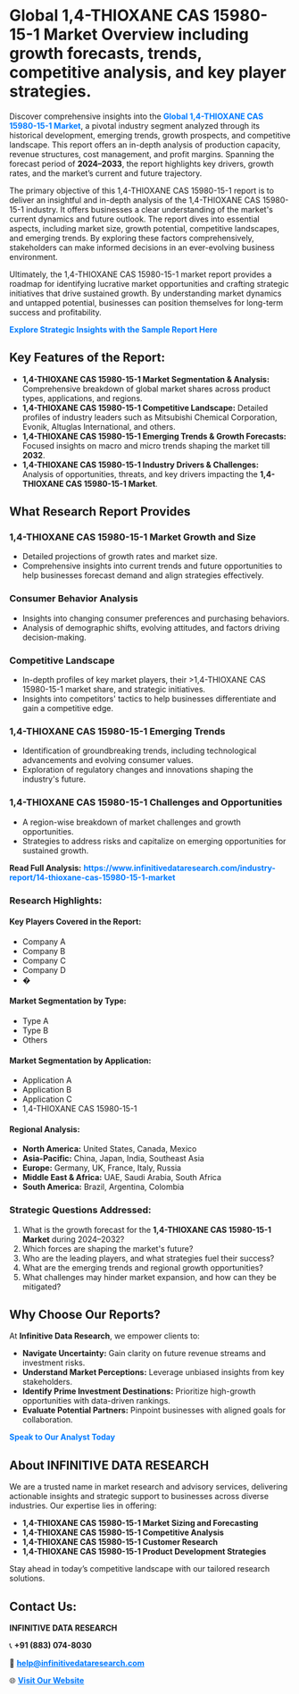 <h1>Global 1,4-THIOXANE CAS 15980-15-1 Market Overview including growth forecasts, trends, competitive analysis, and key player strategies.</h1>
<p>
Discover comprehensive insights into the 
<a href="https://www.infinitivedataresearch.com/industry-report/14-thioxane-cas-15980-15-1-market" rel="dofollow" style="color: #007BFF; text-decoration: none;"><strong>Global 1,4-THIOXANE CAS 15980-15-1 Market</strong></a>, a pivotal industry segment analyzed through its historical development, emerging trends, growth prospects, and competitive landscape. This report offers an in-depth analysis of production capacity, revenue structures, cost management, and profit margins. Spanning the forecast period of <strong>2024–2033</strong>, the report highlights key drivers, growth rates, and the market’s current and future trajectory.
</p>
<p>
The primary objective of this 1,4-THIOXANE CAS 15980-15-1 report is to deliver an insightful and in-depth analysis of the 1,4-THIOXANE CAS 15980-15-1 industry. It offers businesses a clear understanding of the market's current dynamics and future outlook. The report dives into essential aspects, including market size, growth potential, competitive landscapes, and emerging trends. By exploring these factors comprehensively, stakeholders can make informed decisions in an ever-evolving business environment.
</p>
<p>
Ultimately, the 1,4-THIOXANE CAS 15980-15-1 market report provides a roadmap for identifying lucrative market opportunities and crafting strategic initiatives that drive sustained growth. By understanding market dynamics and untapped potential, businesses can position themselves for long-term success and profitability.
</p>
<p>
<a href="https://www.infinitivedataresearch.com/request-sample/reportId=110605" style="color: #007BFF; text-decoration: none;"><strong>Explore Strategic Insights with the Sample Report Here</strong></a>
</p>

<h2>Key Features of the Report:</h2>
<ul>
<li><strong>1,4-THIOXANE CAS 15980-15-1 Market Segmentation & Analysis:</strong> Comprehensive breakdown of global market shares across product types, applications, and regions.</li>
<li><strong>1,4-THIOXANE CAS 15980-15-1 Competitive Landscape:</strong> Detailed profiles of industry leaders such as Mitsubishi Chemical Corporation, Evonik, Altuglas International, and others.</li>
<li><strong>1,4-THIOXANE CAS 15980-15-1 Emerging Trends & Growth Forecasts:</strong> Focused insights on macro and micro trends shaping the market till <strong>2032</strong>.</li>
<li><strong>1,4-THIOXANE CAS 15980-15-1 Industry Drivers & Challenges:</strong> Analysis of opportunities, threats, and key drivers impacting the <strong>1,4-THIOXANE CAS 15980-15-1 Market</strong>.</li>
</ul>

<h2>What Research Report Provides</h2>
<h3>1,4-THIOXANE CAS 15980-15-1 Market Growth and Size</h3>
<ul>
<li>Detailed projections of growth rates and market size.</li>
<li>Comprehensive insights into current trends and future opportunities to help businesses forecast demand and align strategies effectively.</li>
</ul>

<h3>Consumer Behavior Analysis</h3>
<ul>
<li>Insights into changing consumer preferences and purchasing behaviors.</li>
<li>Analysis of demographic shifts, evolving attitudes, and factors driving decision-making.</li>
</ul>

<h3>Competitive Landscape</h3>
<ul>
<li>In-depth profiles of key market players, their >1,4-THIOXANE CAS 15980-15-1 market share, and strategic initiatives.</li>
<li>Insights into competitors' tactics to help businesses differentiate and gain a competitive edge.</li>
</ul>

<h3>1,4-THIOXANE CAS 15980-15-1 Emerging Trends</h3>
<ul>
<li>Identification of groundbreaking trends, including technological advancements and evolving consumer values.</li>
<li>Exploration of regulatory changes and innovations shaping the industry's future.</li>
</ul>

<h3>1,4-THIOXANE CAS 15980-15-1 Challenges and Opportunities</h3>
<ul>
<li>A region-wise breakdown of market challenges and growth opportunities.</li>
<li>Strategies to address risks and capitalize on emerging opportunities for sustained growth.</li>
</ul>
<p><strong>Read Full Analysis:</strong> <a href="https://www.infinitivedataresearch.com/industry-report/14-thioxane-cas-15980-15-1-market" rel="dofollow" style="color: #007BFF; text-decoration: none;"><strong>https://www.infinitivedataresearch.com/industry-report/14-thioxane-cas-15980-15-1-market</strong></a></p>
<h3>Research Highlights:</h3>
<h4>Key Players Covered in the Report:</h4>
<ul><li>Company A</li><li>Company B</li><li>Company C</li><li>Company D</li><li>�</li></ul>
<h4>Market Segmentation by Type:</h4>
<ul><li>Type A</li><li>Type B</li><li>Others</li></ul>
<h4>Market Segmentation by Application:</h4>
<ul><li>Application A</li><li>Application B</li><li>Application C</li><li>1,4-THIOXANE CAS 15980-15-1</li></ul>

<h4>Regional Analysis:</h4>
<ul>
<li><strong>North America:</strong> United States, Canada, Mexico</li>
<li><strong>Asia-Pacific:</strong> China, Japan, India, Southeast Asia</li>
<li><strong>Europe:</strong> Germany, UK, France, Italy, Russia</li>
<li><strong>Middle East & Africa:</strong> UAE, Saudi Arabia, South Africa</li>
<li><strong>South America:</strong> Brazil, Argentina, Colombia</li>
</ul>

<h3>Strategic Questions Addressed:</h3>
<ol>
<li>What is the growth forecast for the <strong>1,4-THIOXANE CAS 15980-15-1 Market</strong> during 2024–2032?</li>
<li>Which forces are shaping the market's future?</li>
<li>Who are the leading players, and what strategies fuel their success?</li>
<li>What are the emerging trends and regional growth opportunities?</li>
<li>What challenges may hinder market expansion, and how can they be mitigated?</li>
</ol>

<h2>Why Choose Our Reports?</h2>
<p>At <strong>Infinitive Data Research</strong>, we empower clients to:</p>
<ul>
<li><strong>Navigate Uncertainty:</strong> Gain clarity on future revenue streams and investment risks.</li>
<li><strong>Understand Market Perceptions:</strong> Leverage unbiased insights from key stakeholders.</li>
<li><strong>Identify Prime Investment Destinations:</strong> Prioritize high-growth opportunities with data-driven rankings.</li>
<li><strong>Evaluate Potential Partners:</strong> Pinpoint businesses with aligned goals for collaboration.</li>
</ul>
<p><a href="https://www.infinitivedataresearch.com/industry-report/14-thioxane-cas-15980-15-1-market" rel="dofollow" style="color: #007BFF; text-decoration: none;"><strong>Speak to Our Analyst Today</strong></a></p>

<h2>About INFINITIVE DATA RESEARCH</h2>
<p>We are a trusted name in market research and advisory services, delivering actionable insights and strategic support to businesses across diverse industries. Our expertise lies in offering:</p>
<ul>
<li><strong>1,4-THIOXANE CAS 15980-15-1 Market Sizing and Forecasting</strong></li>
<li><strong>1,4-THIOXANE CAS 15980-15-1 Competitive Analysis</strong></li>
<li><strong>1,4-THIOXANE CAS 15980-15-1 Customer Research</strong></li>
<li><strong>1,4-THIOXANE CAS 15980-15-1 Product Development Strategies</strong></li>
</ul>
<p>Stay ahead in today’s competitive landscape with our tailored research solutions.</p>

<h2>Contact Us:</h2>
<p><strong>INFINITIVE DATA RESEARCH</strong></p>
<p>📞 <strong>+91 (883) 074-8030</strong></p>
<p>📧 <strong><a href="mailto:help@infinitivedataresearch.com" style="color: #007BFF;">help@infinitivedataresearch.com</a></strong></p>
<p>🌐 <strong><a href="https://www.infinitivedataresearch.com" rel="dofollow" style="color: #007BFF;">Visit Our Website</a></strong></p>